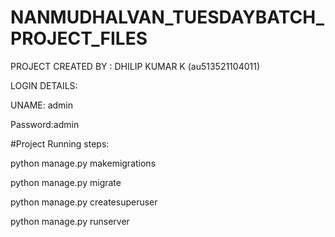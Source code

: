 # NANMUDHALVAN_TUESDAYBATCH_PROJECT_FILES

PROJECT CREATED BY : DHILIP KUMAR K  (au513521104011)



LOGIN DETAILS:


UNAME: admin


Password:admin




#Project Running steps:

python manage.py makemigrations

python manage.py migrate

python manage.py createsuperuser

python manage.py runserver
